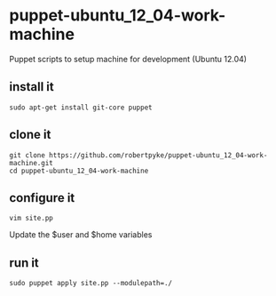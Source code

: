 puppet-ubuntu_12_04-work-machine
================================

Puppet scripts to setup machine for development (Ubuntu 12.04)

install it
-------------

    sudo apt-get install git-core puppet

clone it
------------

    git clone https://github.com/robertpyke/puppet-ubuntu_12_04-work-machine.git
    cd puppet-ubuntu_12_04-work-machine

configure it
------------

    vim site.pp
    
Update the $user and $home variables

run it
-----------

    sudo puppet apply site.pp --modulepath=./
